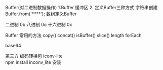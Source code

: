  Buffer(对二进制数据操作)
 1.Buffer 缓冲区
 2. 定义Buffer三种方式
  字符串创建
  Buffer.from('****');
 数组定义Buffer

   二进制 0b
   八进制 0o
   十六进制 0x

Buffer 常用的方法
  copy()
  concat()
  isBuffer()
  slice()
  length
  forEach

 base64
 

 第三方 编码转换包    iconv-lite    
      npm install inconv_lite   安装
